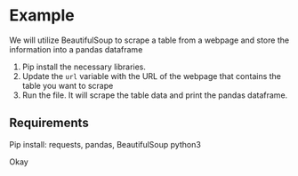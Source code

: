 # Example

We will utilize BeautifulSoup to scrape a table from a webpage and store the information into a pandas dataframe
1. Pip install the necessary libraries.
2. Update the `url` variable with the URL of the webpage that contains the table you want to scrape
3. Run the file. It will scrape the table data and print the pandas dataframe.

## Requirements
Pip install: requests, pandas, BeautifulSoup
python3

Okay